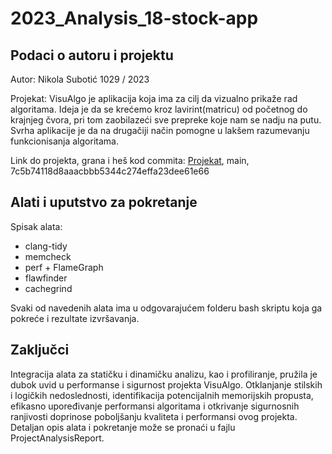 # 2023_Analysis_18-stock-app

## Podaci o autoru i projektu
Autor: Nikola Subotić 1029 / 2023

Projekat: VisuAlgo je aplikacija koja ima za cilj da vizualno prikaže rad algoritama. Ideja je da se krećemo kroz lavirint(matricu) od početnog do krajnjeg čvora, pri tom zaobilazeći sve prepreke koje nam se nadju na putu. Svrha aplikacije je da na drugačiji način pomogne u lakšem razumevanju funkcionisanja algoritama.

Link do projekta, grana i heš kod commita: [Projekat](https://gitlab.com/matf-bg-ac-rs/course-rs/projects-2023-2024/VisuAlgo.git), main, 7c5b74118d8aaacbbb5344c274effa23dee61e66

## Alati i uputstvo za pokretanje

Spisak alata:
* clang-tidy
* memcheck
* perf + FlameGraph
* flawfinder
* cachegrind

Svaki od navedenih alata ima u odgovarajućem folderu bash skriptu koja ga pokreće i rezultate izvršavanja. 

## Zaključci

Integracija alata za statičku i dinamičku analizu, kao i profiliranje, pružila je dubok uvid u performanse i sigurnost projekta VisuAlgo. Otklanjanje stilskih i logičkih nedoslednosti, identifikacija potencijalnih memorijskih propusta, efikasno upoređivanje performansi algoritama i otkrivanje sigurnosnih ranjivosti doprinose poboljšanju kvaliteta i performansi ovog projekta.
Detaljan opis alata i pokretanje može se pronaći u fajlu ProjectAnalysisReport.
